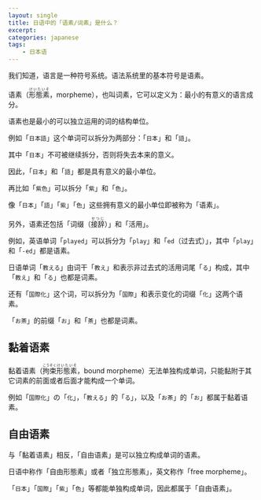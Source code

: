 ```yaml
---
layout: single
title: 日语中的「语素/词素」是什么？
excerpt: 
categories: japanese
tags:
    - 日本语
---
```

我们知道，语言是一种符号系统。语法系统里的基本符号是语素。

语素（<ruby>形態素<rt>けいたいそ</rt></ruby>，morpheme），也叫词素，它可以定义为：最小的有意义的语言成分。

语素也是最小的可以独立运用的词的结构单位。

例如「`日本語`」这个单词可以拆分为两部分：「`日本`」和「`語`」。

其中「`日本`」不可被继续拆分，否则将失去本来的意义。

因此，「`日本`」和「`語`」都是具有意义的最小单位。

再比如「`紫色`」可以拆分「`紫`」和「`色`」。

像「`日本`」「`語`」「`紫`」「`色`」这些拥有意义的最小单位即被称为「语素」。

另外，语素还包括「词缀（<ruby>接辞<rt>せつじ</rt></ruby>）」和「活用」。

例如，英语单词「`played`」可以拆分为「`play`」和「`ed`（过去式）」，其中「`play`」和「`-ed`」都是语素。

日语单词「`教える`」由词干「`教え`」和表示非过去式的活用词尾「`る`」构成，其中「`教え`」和「`る`」也都是词素。

还有「`国際化`」这个词，可以拆分为「`国際`」和表示变化的词缀「`化`」这两个语素。

「`お茶`」的前缀「`お`」和「`茶`」也都是词素。

## 黏着语素

黏着语素（<ruby>拘束<rt>こうそく</rt></ruby><ruby>形態素<rt>けいたいそ</rt></ruby>，bound morpheme）无法单独构成单词，只能黏附于其它词素的前面或者后面才能构成一个单词。

例如「`国際化`」の「`化`」，「`教える`」的「`る`」，以及「`お茶`」的「`お`」都属于黏着语素。

## 自由语素

与「黏着语素」相反，「自由语素」是可以独立构成单词的语素。

日语中称作「自由形態素」或者「独立形態素」，英文称作「free morpheme」。

「`日本`」「`国際`」「`紫`」「`色`」等都能单独构成单词，因此都属于「自由语素」。

